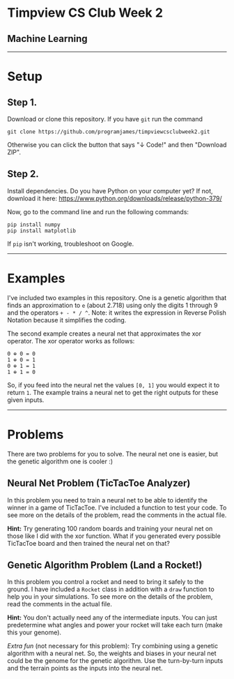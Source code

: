# Timpview CS Club Week 2
## Machine Learning

----

# Setup
## Step 1.
Download or clone this repository. If you have `git` run the command

    git clone https://github.com/programjames/timpviewcsclubweek2.git

Otherwise you can click the button that says "↓ Code!" and then "Download ZIP".

## Step 2.
Install dependencies. Do you have Python on your computer yet? If not, download
it here: https://www.python.org/downloads/release/python-379/

Now, go to the command line and run the following commands:

    pip install numpy
    pip install matplotlib

If `pip` isn't working, troubleshoot on Google.

----

# Examples

I've included two examples in this repository. One is a genetic algorithm
that finds an approximation to `e` (about 2.718) using only the digits 1 through
9 and the operators `+ - * / ^`. Note: it writes the expression in Reverse
Polish Notation because it simplifies the coding.

The second example creates a neural net that approximates the xor operator. The
xor operator works as follows:

    0 ⊕ 0 = 0
    1 ⊕ 0 = 1
    0 ⊕ 1 = 1
    1 ⊕ 1 = 0

So, if you feed into the neural net the values `[0, 1]` you would expect it to
return `1`. The example trains a neural net to get the right outputs for these
given inputs.

----

# Problems
There are two problems for you to solve. The neural net one is easier, but the
genetic algorithm one is cooler :)

## Neural Net Problem (TicTacToe Analyzer)

In this problem you need to train a neural net to be able to identify the winner
in a game of TicTacToe. I've included a function to test your code. To see more
on the details of the problem, read the comments in the actual file.

**Hint:** Try generating 100 random boards and training your neural net on those
like I did with the xor function. What if you generated every possible
TicTacToe board and then trained the neural net on that?

## Genetic Algorithm Problem (Land a Rocket!)

In this problem you control a rocket and need to bring it safely to the ground.
I have included a `Rocket` class in addition with a `draw` function to help you
in your simulations. To see more on the details of the problem, read the
comments in the actual file.

**Hint:** You don't actually need any of the intermediate inputs. You can just
predetermine what angles and power your rocket will take each turn (make this
your genome).

*Extra fun* (not necessary for this problem): Try combining using a genetic
algorithm with a neural net. So, the weights and biases in your neural net could
be the genome for the genetic algorithm. Use the turn-by-turn inputs and the terrain
points as the inputs into the neural net.

